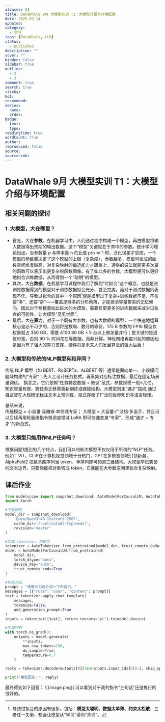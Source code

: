 ```yaml
---
aliases: []
title: DataWhale 9月 大模型实训 T1：大模型介绍与环境配置
date: 2025-09-14
updated:
category:
  - 学习
tags: [DataWhale, LLM]
status:
  - published
description: ""
cover: ""
hidden: false
sidebar: true
outline:
  - 2
  - 3
comment: true
search: true
sticky:
hot:
recommend:
series:
  name:
  order:
badge:
  text:
  type:
readingTime: true
wordCount: true
author:
reproduced: false
source:
sourceLink:
---
```

# DataWhale 9月 大模型实训 T1：大模型介绍与环境配置

## 相关问题的探讨

### 1. 大模型，大在哪里？
- 首先，大在**参数**。在机器学习中，人们通过程序构建一个模型，再由模型将输入数据得出预期的输出数据。这个“模型”关键就在于其中的参数。统计学习理论指出，当参数量 p 与样本量 n 的比值 p/n ≪ 1 时，泛化误差才受控，一个模型的参数量决定了这个模型的上限（复杂度），参数越多，模型可张成的函数空间维度越高，对复杂映射的逼近能力才跟得上，通俗的说法就是更多次幂的函数可以表示出更复杂的函数图像。有了如此多的参数，大模型便可以更好地拟合训练数据，从而得到一个“聪明”的模型。
- 其次，大在**数据**。在机器学习课程中我们了解到“过拟合”这个概念，也就是说训练数据得到的模型对于训练数据拟合充分、甚至完美，而对于测试数据则表现不佳。导致过拟合的其中一个原因[^1]便是模型过于复杂+训练数据不足，不仅要“多”，还要“杂”——覆盖足够多的分布角落，才能抵消容量带来的记忆倾向，因此对于参数量如此巨大的大模型，需要有更更多的训练数据来减少过拟合的可能性，让大模型“见见世面”。
- 最后，大在**算力**。对于一个既有大参数，也有大数据的模型，一个快速地运算核心是必不可少的，否则将是数周、数月的等待，175 B 参数的 FP16 模型仅权重就占 350 GB，需要 A100 80 GB × 5 台以上做张量并行；更关键的是通信带宽，否则 90 % 时间花在等数据，而非计算。神经网络再度兴起的原因也是因为有了强大的算力支撑，硬件将是未来人们发展算法的强大后盾！
### 2. 大模型和传统的NLP模型有和异同？
传统 NLP 模型（如 BERT、RoBERTa、ALBERT 等）通常是面向单一、小规模问题域构建的“专家”：先人工设计任务格式，再采集对应标注数据，最后在固定场景里调优。 换言之，它们依赖“任务特定数据 + 微调”范式，参数规模一般≤几亿，知识容量有限，跨任务迁移需重新训练或嫁接结构。大模型则走“通才”路线,通过自监督在大规模无标注文本上预训练，隐式存储了广泛的世界知识与语言规律。  

总结来说，  
传统模型 = 小容量·深雕琢·单领域专家； 
大模型 = 大容量·广涉猎·多面手，并且可以后续再用轻量级指令微调或领域 LoRA 即可快速变身“专家”，形成“通才 + 专才”的新范式。

### 3. 大模型只能用作NLP任务吗？
根据问题1提到的几个特点，我们可以判断大模型不仅仅用于所谓的“NLP”任务。例如：ViT、CLIP在计算机视觉领域十分热门，GPT在多模态领域引领新潮，AlphaFold2 把氨基酸序列当 token，单序列即可预测三维结构。大模型早已突破纯文本边界，只要你能把对象切成 token，它就能在大参数空间里拟合复杂映射。

## 课后作业

```python
from modelscope import snapshot_download, AutoModelForCausalLM, AutoTokenizer
import torch

#下载模型
model_dir = snapshot_download(
    'Qwen/Qwen3-4B-Instruct-2507',
    cache_dir='/root/autodl-tmp/model',  
    revision='master'
)

#加载 tokenizer 和模型
tokenizer = AutoTokenizer.from_pretrained(model_dir, trust_remote_code=True)
model = AutoModelForCausalLM.from_pretrained(
    model_dir,
    torch_dtype="auto",
    device_map="auto",         
    trust_remote_code=True
) 

#构造对话
prompt = "请用三句话介绍一下你自己。"
messages = [{"role": "user", "content": prompt}]
text = tokenizer.apply_chat_template(
    messages,
    tokenize=False,
    add_generation_prompt=True
)
inputs = tokenizer([text], return_tensors="pt").to(model.device) 

#生成回答
with torch.no_grad():
    outputs = model.generate(
        **inputs,
        max_new_tokens=256,      
        do_sample=True,
        temperature=0.7
    )

reply = tokenizer.decode(outputs[0][len(inputs.input_ids[0]):], skip_special_tokens=True)

print("模型回答：", reply)
```
最终得到如下回答：
![[image.png]]
可以看到对于我的指令“三句话”还是执行的很好的。


[^1]:  导致过拟合的原因有很多，包括：**模型太聪明、数据太单薄、约束太松散**，三者任一失衡，都会让模型从“学习”滑向“背诵”。